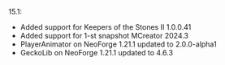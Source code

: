 15.1:
- Added support for Keepers of the Stones II 1.0.0.41
- Added support for 1-st snapshot MCreator 2024.3
- PlayerAnimator on NeoForge 1.21.1 updated to 2.0.0-alpha1
- GeckoLib on NeoForge 1.21.1 updated to 4.6.3